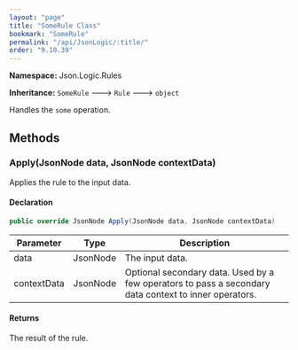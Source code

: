 ```yaml
---
layout: "page"
title: "SomeRule Class"
bookmark: "SomeRule"
permalink: "/api/JsonLogic/:title/"
order: "9.10.39"
---
```

**Namespace:** Json.Logic.Rules

**Inheritance:**
`SomeRule`
 🡒 
`Rule`
 🡒 
`object`

Handles the `some` operation.

## Methods

### Apply(JsonNode data, JsonNode contextData)

Applies the rule to the input data.

#### Declaration

```c#
public override JsonNode Apply(JsonNode data, JsonNode contextData)
```
| Parameter | Type | Description |
|---|---|---|
| data | JsonNode | The input data. |
| contextData | JsonNode | Optional secondary data.  Used by a few operators to pass a secondary<br>    data context to inner operators. |

#### Returns

The result of the rule.

